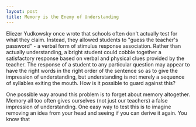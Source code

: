 ```yaml
---
layout: post
title: Memory is the Enemy of Understanding
---
```


Eliezer Yudkowsky once wrote that schools often don't actually test for what they claim. Instead, they allowed students to "guess the teacher's password" - a verbal form of stimulus response association. Rather than actually understanding, a bright student could cobble together a satisfactory response based on verbal and physical clues provided by the teacher. The response of a student to any particular question may appear to have the right words in the right order of the sentence so as to give the impression of understanding, but understanding is not merely a sequence of syllables exiting the mouth. How is it possible to guard against this?

One possible way around this problem is to forget about memory altogether. Memory all too often gives ourselves (not just our teachers) a false impression of understanding. One easy way to test this is to imagine removing an idea from your head and seeing if you can derive it again. You know that
